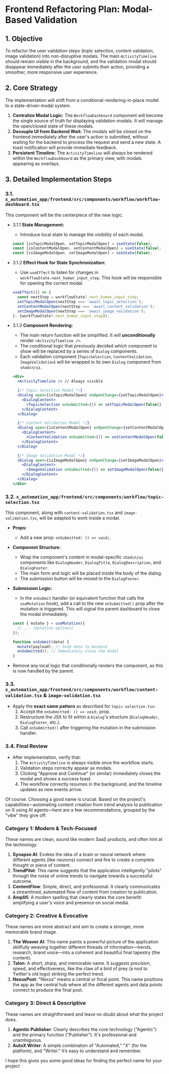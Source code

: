 # Frontend Refactoring Plan: Modal-Based Validation

## 1. Objective

To refactor the user validation steps (topic selection, content validation, image validation) into non-disruptive modals. The main `ActivityTimeline` should remain visible in the background, and the validation modal should disappear immediately after the user submits their action, providing a smoother, more responsive user experience.

## 2. Core Strategy

The implementation will shift from a conditional-rendering-in-place model to a state-driven modal system.

1.  **Centralize Modal Logic:** The `WorkflowDashboard` component will become the single source of truth for displaying validation modals. It will manage the open/closed state of these modals.
2.  **Decouple UI from Backend Wait:** The modals will be closed on the frontend immediately after the user's action is submitted, without waiting for the backend to process the request and send a new state. A toast notification will provide immediate feedback.
3.  **Persistent Timeline:** The `ActivityTimeline` will always be rendered within the `WorkflowDashboard` as the primary view, with modals appearing as overlays.

## 3. Detailed Implementation Steps

### 3.1. `x_automation_app/frontend/src/components/workflow/workflow-dashboard.tsx`

This component will be the centerpiece of the new logic.

-   3.1.1 **State Management:**
    -   Introduce local state to manage the visibility of each modal.
      ```typescript
      const [isTopicModalOpen, setTopicModalOpen] = useState(false);
      const [isContentModalOpen, setContentModalOpen] = useState(false);
      const [isImageModalOpen, setImageModalOpen] = useState(false);
      ```

-   3.1.2 **Effect Hook for State Synchronization:**
    -   Use `useEffect` to listen for changes in `workflowState.next_human_input_step`. This hook will be responsible for opening the correct modal.
      ```typescript
      useEffect(() => {
        const nextStep = workflowState?.next_human_input_step;
        setTopicModalOpen(nextStep === 'await_topic_selection');
        setContentModalOpen(nextStep === 'await_content_validation');
        setImageModalOpen(nextStep === 'await_image_validation');
      }, [workflowState?.next_human_input_step]);
      ```

-   3.1.3 **Component Rendering:**
    -   The main return function will be simplified. It will **unconditionally** render `<ActivityTimeline />`.
    -   The conditional logic that previously decided which component to show will be replaced by a series of `Dialog` components.
    -   Each validation component (`TopicSelection`, `ContentValidation`, `ImageValidation`) will be wrapped in its own `Dialog` component from `shadcn/ui`.
      ```jsx
      <div>
        <ActivityTimeline /> // Always visible

        {/* Topic Selection Modal */}
        <Dialog open={isTopicModalOpen} onOpenChange={setTopicModalOpen}>
          <DialogContent>
            <TopicSelection onSubmitted={() => setTopicModalOpen(false)} />
          </DialogContent>
        </Dialog>

        {/* Content Validation Modal */}
        <Dialog open={isContentModalOpen} onOpenChange={setContentModalOpen}>
          <DialogContent>
            <ContentValidation onSubmitted={() => setContentModalOpen(false)} />
          </DialogContent>
        </Dialog>

        {/* Image Validation Modal */}
        <Dialog open={isImageModalOpen} onOpenChange={setImageModalOpen}>
          <DialogContent>
            <ImageValidation onSubmitted={() => setImageModalOpen(false)} />
          </DialogContent>
        </Dialog>
      </div>
      ```

### 3.2. `x_automation_app/frontend/src/components/workflow/topic-selection.tsx`

This component, along with `content-validation.tsx` and `image-validation.tsx`, will be adapted to work inside a modal.

-   **Props:**
    -   Add a new prop: `onSubmitted: () => void;`.

-   **Component Structure:**
    -   Wrap the component's content in modal-specific `shadcn/ui` components like `DialogHeader`, `DialogTitle`, `DialogDescription`, and `DialogFooter`.
    -   The main form and logic will be placed inside the body of the dialog.
    -   The submission button will be moved to the `DialogFooter`.

-   **Submission Logic:**
    -   In the `onSubmit` handler (or equivalent function that calls the `useMutation` hook), add a call to the new `onSubmitted()` prop after the mutation is triggered. This will signal the parent dashboard to close the modal immediately.
      ```typescript
      const { mutate } = useMutation({
        // ... (mutation options)
      });

      function onSubmit(data) {
        mutate(payload); // Send data to backend
        onSubmitted(); // Immediately close the modal
      }
      ```
-   Remove any local logic that conditionally renders the component, as this is now handled by the parent.

### 3.3. `x_automation_app/frontend/src/components/workflow/content-validation.tsx` & `image-validation.tsx`

-   Apply the **exact same pattern** as described for `topic-selection.tsx`:
    1.  Accept the `onSubmitted: () => void;` prop.
    2.  Restructure the JSX to fit within a `Dialog`'s structure (`DialogHeader`, `DialogFooter`, etc.).
    3.  Call `onSubmitted()` after triggering the mutation in the submission handler.

### 3.4. Final Review

-   After implementation, verify that:
    1.  The `ActivityTimeline` is always visible once the workflow starts.
    2.  Validation steps correctly appear as modals.
    3.  Clicking "Approve and Continue" (or similar) immediately closes the modal and shows a success toast.
    4.  The workflow correctly resumes in the background, and the timeline updates as new events arrive.


Of course. Choosing a good name is crucial. Based on the project's capabilities—automating content creation from trend analysis to publication on X using AI agents—here are a few recommendations, grouped by the "vibe" they give off:

### Category 1: Modern & Tech-Focused
These names are clean, sound like modern SaaS products, and often hint at the technology.

1.  **Synapse AI**: Evokes the idea of a brain or neural network where different agents (like neurons) connect and fire to create a complete thought or piece of content.
2.  **TrendPilot**: This name suggests that the application intelligently "pilots" through the noise of online trends to navigate towards a successful outcome.
3.  **ContentFlow**: Simple, direct, and professional. It clearly communicates a streamlined, automated flow of content from creation to publication.
4.  **Amplifi**: A modern spelling that clearly states the core benefit: amplifying a user's voice and presence on social media.

### Category 2: Creative & Evocative
These names are more abstract and aim to create a stronger, more memorable brand image.

1.  **The Weaver AI**: This name paints a powerful picture of the application skillfully weaving together different threads of information—trends, research, brand voice—into a coherent and beautiful final tapestry (the content).
2.  **Talon**: A short, sharp, and memorable name. It suggests precision, speed, and effectiveness, like the claw of a bird of prey (a nod to Twitter's old logo) striking the perfect trend.
3.  **NexusPost**: "Nexus" means a central or focal point. This name positions the app as the central hub where all the different agents and data points connect to produce the final post.

### Category 3: Direct & Descriptive
These names are straightforward and leave no doubt about what the project does.

1.  **Agentic Publisher**: Clearly describes the core technology ("Agentic") and the primary function ("Publisher"). It's professional and unambiguous.
2.  **AutoX Writer**: A simple combination of "Automated," "X" (for the platform), and "Writer." It’s easy to understand and remember.

I hope this gives you some good ideas for finding the perfect name for your project
